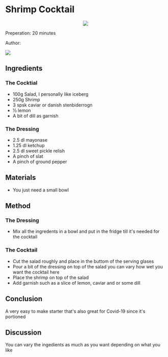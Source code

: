 # Shrimp Cocktail
<p align="center">
<img src="example.png" />
</p>

Preperation: 20 minutes

Author:

<a href="https://discord.com"><img src="https://img.shields.io/badge/Discord-Drillenissen%234268-25?style=for-the-badge&logo=discord" /> </a>  

## Ingredients
### The Cocktial
* 100g Salad, I personally like iceberg
* 250g Shrimp
* 3 spsk caviar or danish stenbiderrogn
* ½ lemon
* A bit of dill as garnish

### The Dressing
* 2.5 dl mayonase
* 1.25 dl ketchup 
* 2.5 dl sweet pickle relish 
* A pinch of slat
* A pinch of ground pepper

## Materials
* You just need a small bowl

## Method
### The Dressing
* Mix all the ingredents in a bowl and put in the fridge till it's needed for the cocktail

### The Cocktail
* Cut the salad roughly and place in the buttom of the serving glases
* Pour a bit of the dressing on top of the salad you can vary how wet you want the cocktail here
* Place the shrimp on top of the salad 
* Add garnish such as a slice of lemon, caviar and or some dill

## Conclusion
A very easy to make starter that's also great for Covid-19 since it's portioned

## Discussion
You can vary the ingedients as much as you want depending on what you like
